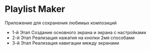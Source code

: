 # Playlist Maker
Приложение для сохранения любимых композиций

- 1-й Этап
  Создание основного экрана и экрана с настройками
- 2-й Этап
  Реализация нажатия на кнопки 2мя способами
- 3-й Этап
  Реализация навигации между экранами